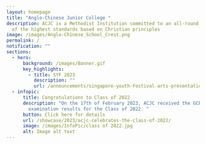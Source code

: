 ```yaml
---
layout: homepage
title: "Anglo-Chinese Junior College "
description: ACJC is a Methodist Institution committed to an all-round education
  of the highest standards based on Christian principles
image: /images/Anglo-Chinese_School_Crest.png
permalink: /
notification: ""
sections:
  - hero:
      background: /images/Banner.gif
      key_highlights:
        - title: SYF 2023
          description: ""
          url: /announcements/singapore-youth-Festival-arts-presentation-2023/
  - infopic:
      title: Congratulations to Class of 2022
      description: "On the 17th of February 2023, ACJC received the GCE A-Level
        examination results for the Class of 2022. "
      button: Click here for details
      url: /showcase/2023/acjc-celebrates-the-class-of-2022/
      image: /images/InfoPic/class of 2022.jpg
      alt: Image alt text
---
```

